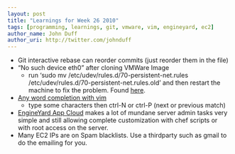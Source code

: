 ```yaml
---
layout: post
title: "Learnings for Week 26 2010"
tags: [programming, learnings, git, vmware, vim, engineyard, ec2]
author_name: John Duff
author_uri: http://twitter.com/johnduff
---
```


-   Git interactive rebase can reorder commits (just reorder them in the
    file)
-   “No such device eth0” after cloning VMWare Image
    -   run ‘sudo mv /etc/udev/rules.d/70-persistent-net.rules
        /etc/udev/rules.d/70-persistent-net.rules.old’ and then restart
        the machine to fix the problem. Found
        [here](http://muffinresearch.co.uk/archives/2008/07/13/vmware-siocsifaddr-no-such-device-eth0-after-cloning/).
-   [Any word completion with
    vim](http://vim.wikia.com/wiki/Any_word_completion)
    -   type some characters then ctrl-N or ctrl-P (next or previous
        match)
-   [EngineYard App Cloud](http://www.engineyard.com/products/appcloud)
    makes a lot of mundane server admin tasks very simple and still
    allowing complete customization with chef scripts or with root
    access on the server.
-   Many EC2 IPs are on Spam blacklists. Use a thirdparty such as gmail
    to do the emailing for you.

